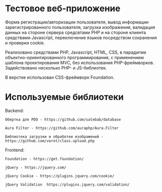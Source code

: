 # Тестовое веб-приложение
Форма регистрации/авторизации пользователя, вывод информации зарегистрированного пользователя, загрузка изображения, валидация данных на стороне сервера средсвтами PHP и на стороне клиента средствами Javascript, переключение языков посредством сохранения и проверки cookie.

Реализовано средствами PHP, Javascript, HTML, CSS, в парадигме объектно-ориентированного программирования, с применением шаблона проектирования MVC, без использования PHP-фреймворков. Задействовано несколько PHP- и JS-библиотек.

В верстке использован CSS-фреймворк Foundation. 

# Используемые библиотеки

Backend: 

	Обертка для PDO - https://github.com/salebab/database

	Aura Filter - https://github.com/auraphp/Aura.Filter

	Библиотека загрузки и обработки изображений - https://github.com/verot/class.upload.php

Frontend:

	Foundation - https://get.foundation/

	jQuery - https://jquery.com/

	jQuery Cookie - https://plugins.jquery.com/cookie/

	jQuery Validation  https://plugins.jquery.com/validation/
